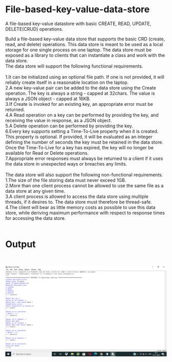 # File-based-key-value-data-store
A file-based key-value datastore with basic CREATE, READ, UPDATE, DELETE(CRUD) operations.
<br/>

Build a file-based key-value data store that supports the basic CRD (create, read, and delete) operations. This data store is meant to be used as a local storage for one single process on one laptop. The data store must be exposed as a library to clients that can instantiate a class and work with the data store.
<br/>
The data store will support the following functional requirements.
<br/><br/>
1.It can be initialized using an optional file path. If one is not provided, it will reliably create itself in a reasonable location on the laptop.
<br/>
2.A new key-value pair can be added to the data store using the Create operation. The key is always a string - capped at 32chars. The value is always a JSON object - capped at 16KB.
<br/>
3.If Create is invoked for an existing key, an appropriate error must be returned.
<br/>
4.A Read operation on a key can be performed by providing the key, and receiving the value in response, as a JSON object.
<br/>
5.A Delete operation can be performed by providing the key.
<br/>
6.Every key supports setting a Time-To-Live property when it is created. This property is optional. If provided, it will be evaluated as an integer defining the number of seconds the key must be retained in the data store. Once the Time-To-Live for a key has expired, the key will no longer be available for Read or Delete operations.
<br/>
7.Appropriate error responses must always be returned to a client if it uses the data store in unexpected ways or breaches any limits.
<br/>
<br/>
The data store will also support the following non-functional requirements.
<br/>
1.The size of the file storing data must never exceed 1GB.
<br/>
2.More than one client process cannot be allowed to use the same file as a data store at any given time.
<br/>
3.A client process is allowed to access the data store using multiple threads, if it desires to. The data store must therefore be thread-safe.
<br/>
4.The client will bear as little memory costs as possible to use this data store, while deriving maximum performance with respect to response times for accessing the data store.
<br/>
<br/>
# Output
<br/>

![](CRUD.png)
